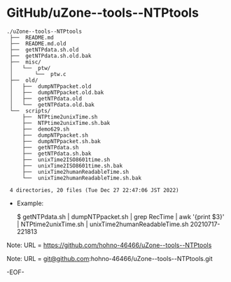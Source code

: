 # GitHub/uZone--tools--NTPtools

    ./uZone--tools--NTPtools
     ├──  README.md
     ├──  README.md.old
     ├──  getNTPdata.sh.old
     ├──  getNTPdata.sh.old.bak
     ├──  misc/
     │   └──  ptw/
     │       └──  ptw.c
     ├──  old/
     │   ├──  dumpNTPpacket.old
     │   ├──  dumpNTPpacket.old.bak
     │   ├──  getNTPdata.old
     │   └──  getNTPdata.old.bak
     └──  scripts/
         ├──  NTPtime2unixTime.sh
         ├──  NTPtime2unixTime.sh.bak
         ├──  demo629.sh
         ├──  dumpNTPpacket.sh
         ├──  dumpNTPpacket.sh.bak
         ├──  getNTPdata.sh
         ├──  getNTPdata.sh.bak
         ├──  unixTime2ISO8601time.sh
         ├──  unixTime2ISO8601time.sh.bak
         ├──  unixTime2humanReadableTime.sh
         └──  unixTime2humanReadableTime.sh.bak
     
     4 directories, 20 files (Tue Dec 27 22:47:06 JST 2022)


* Example: 

    $ getNTPdata.sh | dumpNTPpacket.sh  | grep RecTime | awk '{print $3}' | NTPtime2unixTime.sh  | unixTime2humanReadableTime.sh 
      20210717-221813

Note: URL = https://github.com/hohno-46466/uZone--tools--NTPtools

Note: URL = git@github.com:hohno-46466/uZone--tools--NTPtools.git

-EOF-
